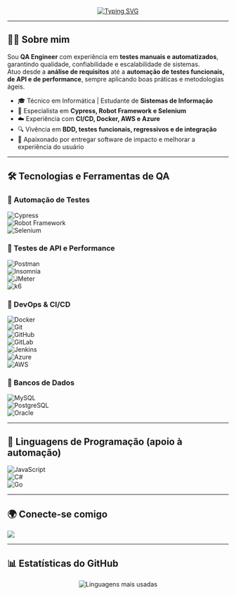<div align="center">
  <a href="https://git.io/typing-svg">
    <img src="https://readme-typing-svg.herokuapp.com?font=Roboto&weight=900&size=26&pause=1000&color=00BFFF&width=600&lines=Hi+👋,+I'm+Sávio+Soares;QA+Engineer+%7C+Test+Automation;Garantindo+Qualidade+em+Produtos+Digitais" alt="Typing SVG" />
  </a>
</div>

---

## 👨‍💻 Sobre mim  
Sou **QA Engineer** com experiência em **testes manuais e automatizados**, garantindo qualidade, confiabilidade e escalabilidade de sistemas.  
Atuo desde a **análise de requisitos** até a **automação de testes funcionais, de API e de performance**, sempre aplicando boas práticas e metodologias ágeis.  

- 🎓 Técnico em Informática | Estudante de **Sistemas de Informação**  
- 🧪 Especialista em **Cypress, Robot Framework e Selenium**  
- ☁️ Experiência com **CI/CD, Docker, AWS e Azure**  
- 🔍 Vivência em **BDD, testes funcionais, regressivos e de integração**  
- 🚀 Apaixonado por entregar software de impacto e melhorar a experiência do usuário  

---

## 🛠️ Tecnologias e Ferramentas de QA  

### 🔹 Automação de Testes  
![Cypress](https://img.shields.io/badge/Cypress-17202C?style=for-the-badge&logo=cypress&logoColor=white)  
![Robot Framework](https://img.shields.io/badge/Robot_Framework-14354C?style=for-the-badge&logo=python&logoColor=white)  
![Selenium](https://img.shields.io/badge/Selenium-43B02A?style=for-the-badge&logo=selenium&logoColor=white)  

### 🔹 Testes de API e Performance  
![Postman](https://img.shields.io/badge/Postman-FF6C37?style=for-the-badge&logo=postman&logoColor=white)  
![Insomnia](https://img.shields.io/badge/Insomnia-4000BF?style=for-the-badge&logo=insomnia&logoColor=white)  
![JMeter](https://img.shields.io/badge/Apache_JMeter-D22128?style=for-the-badge&logo=apache&logoColor=white)  
![k6](https://img.shields.io/badge/k6-7D64FF?style=for-the-badge&logo=k6&logoColor=white)  

### 🔹 DevOps & CI/CD  
![Docker](https://img.shields.io/badge/Docker-2496ED?style=for-the-badge&logo=docker&logoColor=white)  
![Git](https://img.shields.io/badge/Git-F05032?style=for-the-badge&logo=git&logoColor=white)  
![GitHub](https://img.shields.io/badge/GitHub-181717?style=for-the-badge&logo=github&logoColor=white)  
![GitLab](https://img.shields.io/badge/GitLab-FC6D26?style=for-the-badge&logo=gitlab&logoColor=white)  
![Jenkins](https://img.shields.io/badge/Jenkins-D24939?style=for-the-badge&logo=jenkins&logoColor=white)  
![Azure](https://img.shields.io/badge/Azure-0078D4?style=for-the-badge&logo=microsoftazure&logoColor=white)  
![AWS](https://img.shields.io/badge/AWS-232F3E?style=for-the-badge&logo=amazonaws&logoColor=white)  

### 🔹 Bancos de Dados  
![MySQL](https://img.shields.io/badge/MySQL-4479A1?style=for-the-badge&logo=mysql&logoColor=white)  
![PostgreSQL](https://img.shields.io/badge/PostgreSQL-4169E1?style=for-the-badge&logo=postgresql&logoColor=white)  
![Oracle](https://img.shields.io/badge/Oracle-F80000?style=for-the-badge&logo=oracle&logoColor=white)  

---

## 🔧 Linguagens de Programação (apoio à automação)  
![JavaScript](https://img.shields.io/badge/JavaScript-F7DF1E?style=for-the-badge&logo=javascript&logoColor=black)  
![C#](https://img.shields.io/badge/C%23-239120?style=for-the-badge&logo=c-sharp&logoColor=white)  
![Go](https://img.shields.io/badge/Go-00ADD8?style=for-the-badge&logo=go&logoColor=white)  

---

## 🌍 Conecte-se comigo  
<p align="left">
  <a href="https://www.linkedin.com/in/saviosoares07" target="blank">
    <img src="https://img.shields.io/badge/LinkedIn-0A66C2?style=for-the-badge&logo=linkedin&logoColor=white" />
  </a>
</p>

---

## 📊 Estatísticas do GitHub  
<p align="center">
  <img src="https://github-readme-stats.vercel.app/api/top-langs?username=saviosoares07&show_icons=true&locale=pt-br&layout=compact&theme=tokyonight" alt="Linguagens mais usadas" />
</p>
